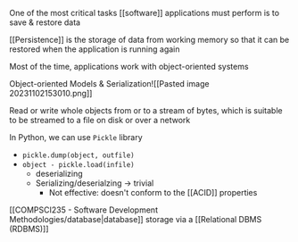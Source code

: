 One of the most critical tasks [[software]] applications must perform is to save & restore data

[[Persistence]] is the storage of data from working memory so that it can be restored when the application is running again

Most of the time, applications work with object-oriented systems

Object-oriented Models & Serialization![[Pasted image 20231102153010.png]]

Read or write whole objects from or to a stream of bytes, which is suitable to be streamed to a file on disk or over a network

In Python, we can use `Pickle` library
- `pickle.dump(object, outfile)`
- `object - pickle.load(infile)`
	- deserializing
	- Serializing/deserialzing $\rightarrow$ trivial
		- Not effective: doesn't conform to the [[ACID]] properties

[[COMPSCI235 - Software Development Methodologies/database|database]] storage via a [[Relational DBMS (RDBMS)]]
